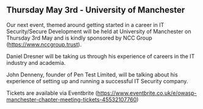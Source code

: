 ## Thursday May 3rd - University of Manchester

Our next event, themed around getting started in a career in IT
Security/Secure Development will be held at University of Manchester on
Thursday 3rd May and is kindly sponsored by NCC Group
(https://www.nccgroup.trust).

Daniel Dresner will be taking us through his experience of careers in
the IT industry and academia.

John Denneny, founder of Pen Test Limited, will be talking about his
experience of setting up and running a successful IT Security company.

Tickets are available via Eventbrite
(https://www.eventbrite.co.uk/e/owasp-manchester-chapter-meeting-tickets-45532107760)